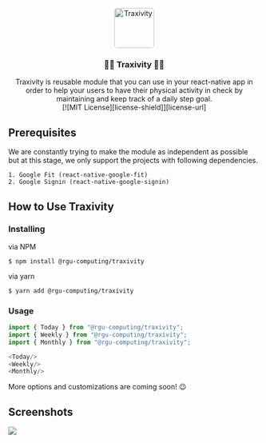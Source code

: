 <p align="center">
  <a href="#">
    <img src="https://i.imgur.com/a3Wx1z6.png" style="border-radius: 5px" alt="Traxivity" width="80" height="80">
  </a>
</p>

<h3 align="center">🏃🏻‍ Traxivity 🏃🏻‍</h3>

<p align="center">
    Traxivity is reusable module that you can use in your react-native app in order to help your users to have their physical activity in check by maintaining and keep track of a daily step goal.
    <br />
    [![MIT License][license-shield]][license-url]
</p>

## Prerequisites

We are constantly trying to make the module as independent as possible but at this stage, we only support the projects with following dependencies.
````
1. Google Fit (react-native-google-fit)
2. Google Signin (react-native-google-signin)
````

## How to Use Traxivity

### Installing

via NPM 

```
$ npm install @rgu-computing/traxivity
```

via yarn 

```
$ yarn add @rgu-computing/traxivity
```

### Usage

```js
import { Today } from "@rgu-computing/traxivity";
import { Weekly } from "@rgu-computing/traxivity";
import { Monthly } from "@rgu-computing/traxivity";

<Today/>
<Weekly/>
<Monthly/>
```
More options and customizations are coming soon! 😉
## Screenshots

<img src="#">

<!--## Architecture 

<img src="#">
-->